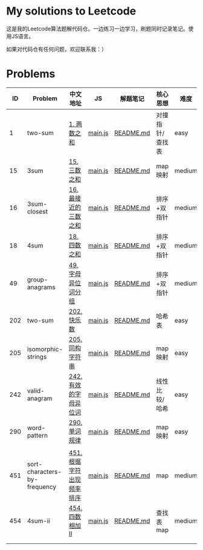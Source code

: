 # My solutions to Leetcode

这是我的Leetcode算法题解代码仓。一边练习一边学习，刷题同时记录笔记。使用JS语言。

如果对代码仓有任何问题，欢迎联系我：）

# Problems

| ID   | Problem                      | 中文地址                                                     |                              JS                              |                           解题笔记                           | 核心思想        | 难度   |
| ---- | ---------------------------- | ------------------------------------------------------------ | :----------------------------------------------------------: | :----------------------------------------------------------: | --------------- | ------ |
| 1    | two-sum                      | [1. 两数之和](https://leetcode-cn.com/problems/two-sum/)     | [main.js](https://github.com/Elylicery/LeetCode-Solutions/blob/main/1-100/0001-two-sum/main.js) | [README.md](https://github.com/Elylicery/LeetCode-Solutions/blob/main/1-100/0001-two-sum/README.md) | 对撞指针/查找表 | easy   |
| 15   | 3sum                         | [15. 三数之和](https://leetcode-cn.com/problems/3sum/)       | [main.js](https://github.com/Elylicery/LeetCode-Solutions/blob/main/1-100/0015-3sum/main.js) | [README.md](https://github.com/Elylicery/LeetCode-Solutions/blob/main/1-100/0015-3sum/README.md) | map映射         | medium |
| 16   | 3sum-closest                 | [16. 最接近的三数之和](https://leetcode-cn.com/problems/3sum-closest/) | [main.js](https://github.com/Elylicery/LeetCode-Solutions/blob/main/1-100/0016-3sum-closest/main.js) | [README.md](https://github.com/Elylicery/LeetCode-Solutions/blob/main/1-100/0016-3sum-closest/README.md) | 排序+双指针     | medium |
| 18   | 4sum                         | [18.四数之和](https://leetcode-cn.com/problems/4sum)         | [main.js](https://github.com/Elylicery/LeetCode-Solutions/blob/main/1-100/0018-4sum/main.js) | [README.md](https://github.com/Elylicery/LeetCode-Solutions/blob/main/1-100/0018-4sum/README.md) | 排序+双指针     | medium |
| 49   | group-anagrams               | [49. 字母异位词分组](https://leetcode-cn.com/problems/group-anagrams/) | [main.js](https://github.com/Elylicery/LeetCode-Solutions/blob/main/1-100/0049-group-anagrams/main.js) | [README.md](https://github.com/Elylicery/LeetCode-Solutions/blob/main/1-100/0049-group-anagrams/README.md) | 排序+双指针     | medium |
| 202  | two-sum                      | [202. 快乐数](https://leetcode-cn.com/problems/happy-number/) | [main.js](https://github.com/Elylicery/LeetCode-Solutions/blob/main/201-300/0202-happy-number/main.js) | [README.md](https://github.com/Elylicery/LeetCode-Solutions/blob/main/201-300/0202-happy-number/README.md) | 哈希表          | easy   |
| 205  | isomorphic-strings           | [205. 同构字符串](https://leetcode-cn.com/problems/isomorphic-strings/) | [main.js](https://github.com/Elylicery/LeetCode-Solutions/blob/main/201-300/0205-isomorphic-strings/main.js) | [README.md](https://github.com/Elylicery/LeetCode-Solutions/blob/main/201-300/0205-isomorphic-strings/README.md) | map映射         | easy   |
| 242  | valid-anagram                | [242. 有效的字母异位词](https://leetcode-cn.com/problems/valid-anagram/) | [main.js](https://github.com/Elylicery/LeetCode-Solutions/blob/main/201-300/0242-valid-anagram/main.js) | [README.md](https://github.com/Elylicery/LeetCode-Solutions/blob/main/201-300/0242-valid-anagram/README.md) | 线性比较/哈希   | easy   |
| 290  | word-pattern                 | [290. 单词规律](https://leetcode-cn.com/problems/word-pattern/) | [main.js](https://github.com/Elylicery/LeetCode-Solutions/blob/main/201-300/0290-word-pattern/main.js) | [README.md](https://github.com/Elylicery/LeetCode-Solutions/blob/main/201-300/0290-word-pattern/README.md) | map映射         | easy   |
|      |                              |                                                              |                                                              |                                                              |                 |        |
| 451  | sort-characters-by-frequency | [451.根据字符出现频率排序](https://leetcode-cn.com/problems/sort-characters-by-frequency) | [main.js](https://github.com/Elylicery/LeetCode-Solutions/blob/main/401-500/0451-sort-characters-by-frequency/main.js) | [README.md](https://github.com/Elylicery/LeetCode-Solutions/blob/main/401-500/0451-sort-characters-by-frequency/README.md) | map             | medium |
| 454  | 4sum-ii                      | [454. 四数相加 II](https://leetcode-cn.com/problems/4sum-ii/) | [main.js](https://github.com/Elylicery/LeetCode-Solutions/blob/main/401-500/0454-4sum-ii/main.js) | [README.md](https://github.com/Elylicery/LeetCode-Solutions/blob/main/401-500/0454-4sum-ii/README.md) | 查找表map       | medium |
|      |                              |                                                              |                                                              |                                                              |                 |        |
|      |                              |                                                              |                                                              |                                                              |                 |        |

